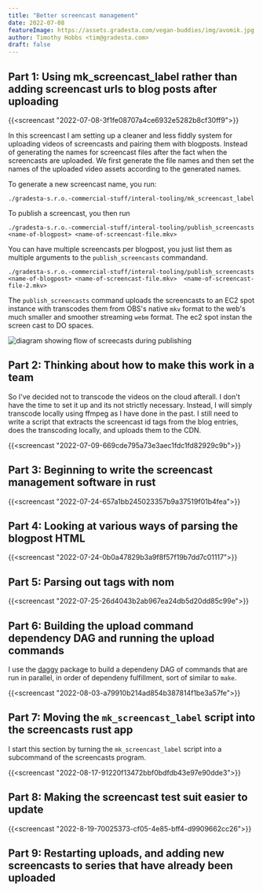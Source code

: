 ```yaml
---
title: "Better screencast management"
date: 2022-07-08
featureImage: https://assets.gradesta.com/vegan-buddies/img/avomik.jpg
author: Timothy Hobbs <tim@gradesta.com>
draft: false
---
```


Part 1: Using mk_screencast_label rather than adding screencast urls to blog posts after uploading
------
{{<screencast "2022-07-08-3f1fe08707a4ce6932e5282b8cf30ff9">}}

In this screencast I am setting up a cleaner and less fiddly system for uploading videos of screencasts and pairing them with blogposts. Instead of generating the names for screencast files after the fact when the screencasts are uploaded. We first generate the file names and then set the names of the uploaded video assets according to the generated names.

To generate a new screencast name, you run:

```
./gradesta-s.r.o.-commercial-stuff/interal-tooling/mk_screencast_label
```

To publish a screencast, you then run

```
./gradesta-s.r.o.-commercial-stuff/interal-tooling/publish_screencasts <name-of-blogpost> <name-of-screencast-file.mkv>
```

You can have multiple screencasts per blogpost, you just list them as multiple arguments to the `publish_screencasts` commandand.

```
./gradesta-s.r.o.-commercial-stuff/interal-tooling/publish_screencasts <name-of-blogpost> <name-of-screencast-file.mkv>  <name-of-screencast-file-2.mkv>
```


The `publish_screencasts` command uploads the screencasts to an EC2 spot instance with transcodes them from OBS's native `mkv` format to the web's much smaller and smoother streaming `webm` format. The ec2 spot instan the screen cast to DO spaces.

![diagram showing flow of screecasts during publishing](/images/blog/publish-screecasts-flow.png)

Part 2: Thinking about how to make this work in a team
------

So I've decided not to transcode the videos on the cloud afterall. I don't have the time to set it up and its not strictly necessary. Instead, I will simply transcode locally using ffmpeg as I have done in the past. I still need to write a script that extracts the screencast id tags from the blog entries, does the transcoding locally, and uploads them to the CDN.

{{<screencast "2022-07-09-669cde795a73e3aec1fdc1fd82929c9b">}}

Part 3: Beginning to write the screencast management software in rust
--------

{{<screencast "2022-07-24-657a1bb245023357b9a37519f01b4fea">}}

Part 4: Looking at various ways of parsing the blogpost HTML
---------

{{<screencast "2022-07-24-0b0a47829b3a9f8f57f19b7dd7c01117">}}

Part 5: Parsing out tags with nom
---------------------------------------

{{<screencast "2022-07-25-26d4043b2ab967ea24db5d20dd85c99e">}}

Part 6: Building the upload command dependency DAG and running the upload commands
--------------------------------------------------------------------------------------

I use the [daggy](https://docs.rs/daggy/latest/daggy/) package to build a dependeny DAG of commands that are run in parallel, in order of dependeny fulfillment, sort of similar to `make`.

{{<screencast "2022-08-03-a79910b214ad854b387814f1be3a57fe">}}


Part 7: Moving the `mk_screencast_label` script into the screencasts rust app
----------------------------------------

I start this section by turning the `mk_screencast_label` script into a subcommand of the screencasts program.

{{<screencast "2022-08-17-91220f13472bbf0bdfdb43e97e90dde3">}}

Part 8: Making the screencast test suit easier to update
---------

{{<screencast "2022-8-19-70025373-cf05-4e85-bff4-d9909662cc26">}}

Part 9: Restarting uploads, and adding new screencasts to series that have already been uploaded
-----------


